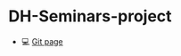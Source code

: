 # DH-Seminars-project

- :computer: [Git page](https://francescodicursi.github.io/DH-Seminars-project/)
